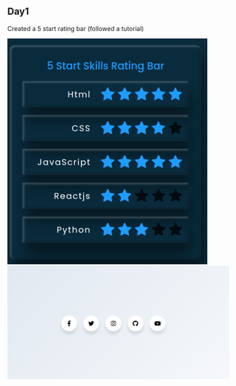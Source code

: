 ## Day1

Created a 5 start rating bar (followed a tutorial)

![rating bar](https://github.com/awaisspk/30-days-of-css/blob/main/day1/day1)
![social media buttons](https://github.com/awaisspk/30-days-of-css/blob/main/day2/screenshot-127.0.0.1_8080-2021.05.25-17_32_40.png)
